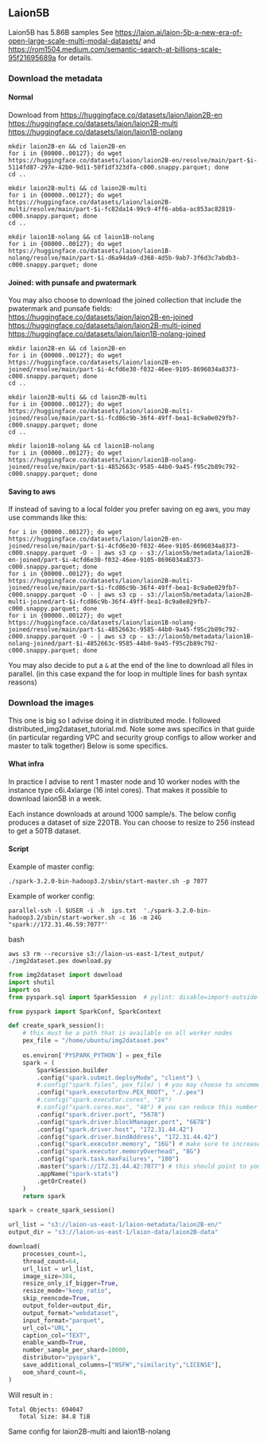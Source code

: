 ## Laion5B

Laion5B has 5.86B samples
See https://laion.ai/laion-5b-a-new-era-of-open-large-scale-multi-modal-datasets/ and https://rom1504.medium.com/semantic-search-at-billions-scale-95f21695689a for details. 

### Download the metadata

#### Normal

Download from https://huggingface.co/datasets/laion/laion2B-en https://huggingface.co/datasets/laion/laion2B-multi https://huggingface.co/datasets/laion/laion1B-nolang

```
mkdir laion2B-en && cd laion2B-en
for i in {00000..00127}; do wget https://huggingface.co/datasets/laion/laion2B-en/resolve/main/part-$i-5114fd87-297e-42b0-9d11-50f1df323dfa-c000.snappy.parquet; done
cd ..
```

```
mkdir laion2B-multi && cd laion2B-multi
for i in {00000..00127}; do wget https://huggingface.co/datasets/laion/laion2B-multi/resolve/main/part-$i-fc82da14-99c9-4ff6-ab6a-ac853ac82819-c000.snappy.parquet; done
cd ..
```

```
mkdir laion1B-nolang && cd laion1B-nolang
for i in {00000..00127}; do wget https://huggingface.co/datasets/laion/laion1B-nolang/resolve/main/part-$i-d6a94da9-d368-4d5b-9ab7-3f6d3c7abdb3-c000.snappy.parquet; done
```


#### Joined: with punsafe and pwatermark

You may also choose to download the joined collection that include the pwatermark and punsafe fields:
https://huggingface.co/datasets/laion/laion2B-en-joined https://huggingface.co/datasets/laion/laion2B-multi-joined https://huggingface.co/datasets/laion/laion1B-nolang-joined

```
mkdir laion2B-en && cd laion2B-en
for i in {00000..00127}; do wget https://huggingface.co/datasets/laion/laion2B-en-joined/resolve/main/part-$i-4cfd6e30-f032-46ee-9105-8696034a8373-c000.snappy.parquet; done
cd ..
```

```
mkdir laion2B-multi && cd laion2B-multi
for i in {00000..00127}; do wget https://huggingface.co/datasets/laion/laion2B-multi-joined/resolve/main/part-$i-fcd86c9b-36f4-49ff-bea1-8c9a0e029fb7-c000.snappy.parquet; done
cd ..
```

```
mkdir laion1B-nolang && cd laion1B-nolang
for i in {00000..00127}; do wget https://huggingface.co/datasets/laion/laion1B-nolang-joined/resolve/main/part-$i-4852663c-9585-44b0-9a45-f95c2b89c792-c000.snappy.parquet; done
```

#### Saving to aws

If instead of saving to a local folder you prefer saving on eg aws, you may use commands like this:
```
for i in {00000..00127}; do wget https://huggingface.co/datasets/laion/laion2B-en-joined/resolve/main/part-$i-4cfd6e30-f032-46ee-9105-8696034a8373-c000.snappy.parquet -O - | aws s3 cp - s3://laion5b/metadata/laion2B-en-joined/part-$i-4cfd6e30-f032-46ee-9105-8696034a8373-c000.snappy.parquet; done
for i in {00000..00127}; do wget https://huggingface.co/datasets/laion/laion2B-multi-joined/resolve/main/part-$i-fcd86c9b-36f4-49ff-bea1-8c9a0e029fb7-c000.snappy.parquet -O - | aws s3 cp - s3://laion5b/metadata/laion2B-multi-joined/art-$i-fcd86c9b-36f4-49ff-bea1-8c9a0e029fb7-c000.snappy.parquet; done
for i in {00000..00127}; do wget https://huggingface.co/datasets/laion/laion1B-nolang-joined/resolve/main/part-$i-4852663c-9585-44b0-9a45-f95c2b89c792-c000.snappy.parquet -O - | aws s3 cp - s3://laion5b/metadata/laion1B-nolang-joined/part-$i-4852663c-9585-44b0-9a45-f95c2b89c792-c000.snappy.parquet; done
```

You may also decide to put a `&` at the end of the line to download all files in parallel. (in this case expand the for loop in multiple lines for bash syntax reasons)

### Download the images

This one is big so I advise doing it in distributed mode. I followed distributed_img2dataset_tutorial.md.
Note some aws specifics in that guide (in particular regarding VPC and security group configs to allow worker and master to talk together)
Below is some specifics.

#### What infra

In practice I advise to rent 1 master node and 10 worker nodes with the instance type c6i.4xlarge (16 intel cores).
That makes it possible to download laion5B in a week.

Each instance downloads at around 1000 sample/s.
The below config produces a dataset of size 220TB. You can choose to resize to 256 instead to get a 50TB dataset.

#### Script

Example of master config:
```
./spark-3.2.0-bin-hadoop3.2/sbin/start-master.sh -p 7077
```

Example of worker config:
```
parallel-ssh -l $USER -i -h  ips.txt  './spark-3.2.0-bin-hadoop3.2/sbin/start-worker.sh -c 16 -m 24G "spark://172.31.46.59:7077"'
```

bash
```
aws s3 rm --recursive s3://laion-us-east-1/test_output/
./img2dataset.pex download.py
```


```python
from img2dataset import download
import shutil
import os
from pyspark.sql import SparkSession  # pylint: disable=import-outside-toplevel

from pyspark import SparkConf, SparkContext

def create_spark_session():
    # this must be a path that is available on all worker nodes
    pex_file = "/home/ubuntu/img2dataset.pex"
    
    os.environ['PYSPARK_PYTHON'] = pex_file
    spark = (
        SparkSession.builder
        .config("spark.submit.deployMode", "client") \
        #.config("spark.files", pex_file) \ # you may choose to uncomment this option if you want spark to automatically download the pex file, but it may be slow
        .config("spark.executorEnv.PEX_ROOT", "./.pex")
        #.config("spark.executor.cores", "16")
        #.config("spark.cores.max", "48") # you can reduce this number if you want to use only some cores ; if you're using yarn the option name is different, check spark doc
        .config("spark.driver.port", "5678")
        .config("spark.driver.blockManager.port", "6678")
        .config("spark.driver.host", "172.31.44.42")
        .config("spark.driver.bindAddress", "172.31.44.42")
        .config("spark.executor.memory", "16G") # make sure to increase this if you're using more cores per executor
        .config("spark.executor.memoryOverhead", "8G")
        .config("spark.task.maxFailures", "100")
        .master("spark://172.31.44.42:7077") # this should point to your master node, if using the tunnelling version, keep this to localhost
        .appName("spark-stats")
        .getOrCreate()
    )
    return spark

spark = create_spark_session()

url_list = "s3://laion-us-east-1/laion-metadata/laion2B-en/"
output_dir = "s3://laion-us-east-1/laion-data/laion2B-data"

download(
    processes_count=1,
    thread_count=64,
    url_list = url_list,
    image_size=384,
    resize_only_if_bigger=True,
    resize_mode="keep_ratio",
    skip_reencode=True,
    output_folder=output_dir,
    output_format="webdataset",
    input_format="parquet",
    url_col="URL",
    caption_col="TEXT",
    enable_wandb=True,
    number_sample_per_shard=10000,
    distributor="pyspark",
    save_additional_columns=["NSFW","similarity","LICENSE"],
    oom_shard_count=6,
)
```

Will result in :
```
Total Objects: 694047
   Total Size: 84.8 TiB
```

Same config for laion2B-multi and laion1B-nolang
